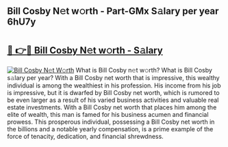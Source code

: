 ## Bill Cosby N𝚎t w𝚘rth - Part-GMx S𝚊lary per year 6hU7y

# <h2><a href="http://gc4kpzm.nevu.top/?p=Bill+Cosby">🔗 👉🔴 Bill Cosby N𝚎t w𝚘rth - S𝚊lary</a></h2>

[![Bill Cosby N𝚎t W𝚘rth](https://i.imgur.com/Oavwk0R.jpeg)](http://gc4kpzm.nevu.top/?p=Bill+Cosby)
What is Bill Cosby n𝚎t w𝚘rth? What is Bill Cosby s𝚊lary per year?
With a Bill Cosby net worth that is impressive, this wealthy individual is among the wealthiest in his profession. His income from his job is impressive, but it is dwarfed by Bill Cosby net worth, which is rumored to be even larger as a result of his varied business activities and valuable real estate investments. With a Bill Cosby net worth that places him among the elite of wealth, this man is famed for his business acumen and financial prowess. This prosperous individual, possessing a Bill Cosby net worth in the billions and a notable yearly compensation, is a prime example of the force of tenacity, dedication, and financial shrewdness.
